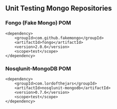 ## Unit Testing Mongo Repositories

### Fongo (Fake Mongo) POM
```
<dependency>
    <groupId>com.github.fakemongo</groupId>
    <artifactId>fongo</artifactId>
    <version>2.0.6</version>
    <scope>test</scope>
</dependency>
```  

### Nosqlunit-MongoDB POM
```
<dependency>
    <groupId>com.lordofthejars</groupId>
    <artifactId>nosqlunit-mongodb</artifactId>
    <version>0.7.6</version>
    <scope>test</scope>
</dependency>
```  


